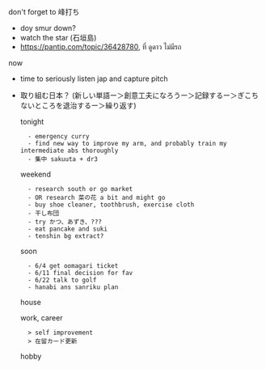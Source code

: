 don't forget to 峰打ち
- doy smur down?
- watch the star (石垣島)
- https://pantip.com/topic/36428780, ที่ ดูดาว ไม่มีรถ

now
- time to seriously listen jap and capture pitch 
- 取り組む日本？ (新しい単語ー＞創意工夫になろうー＞記録するー＞ぎこちないところを退治するー＞繰り返す)

	tonight
	
		- emergency curry
		- find new way to improve my arm, and probably train my intermediate abs thoroughly
		- 集中 sakuuta + dr3
	weekend
		
		- research south or go market
		- OR research 菜の花 a bit and might go
		- buy shoe cleaner, toothbrush, exercise cloth
		- 干し布団
		- try かつ、あずき、???
		- eat pancake and suki
		- tenshin bg extract?
	soon
	
		- 6/4 get oomagari ticket
		- 6/11 final decision for fav
		- 6/22 talk to golf
		- hanabi ans sanriku plan
	house
	
	work, career
	
		> self improvement
		> 在留カード更新
	hobby
			

			
		
